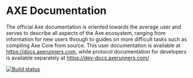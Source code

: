 # AXE Documentation

The official Axe documentation is oriented towards the average user and serves to describe all aspects of the Axe ecosystem, ranging from information for new users through to guides on more difficult tasks such as compiling Axe Core from source. This user documentation is available at https://docs.axerunners.com, while protocol documentation for developers is available separately at https://dev-docs.axerunners.com/

[![Build status](https://img.shields.io/readthedocs/axe-docs.svg)](https://readthedocs.org/projects/axe-docs/builds/)
